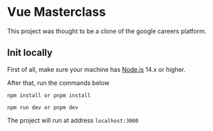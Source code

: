 # Vue Masterclass

This project was thought to be a clone of the google careers platform.


## Init locally

First of all, make sure your machine has [Node.js](https://nodejs.org) 14.x or higher.

After that, run the commands below

```
npm install or pnpm install

npm run dev or pnpm dev
```

The project will run at address `localhost:3000`
